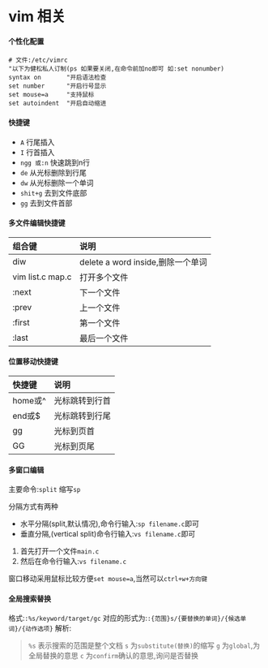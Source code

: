 # vim 相关
#### 个性化配置
```shell script
# 文件:/etc/vimrc
"以下为健松私人订制(ps 如果要关闭,在命令前加no即可 如:set nonumber)
syntax on       "开启语法检查
set number      "开启行号显示
set mouse=a     "支持鼠标
set autoindent  "开启自动缩进
```

#### 快捷键
* `A` 行尾插入
* `I`  行首插入
* `ngg 或:n`  快速跳到n行
* `de`  从光标删除到行尾
* `dw`  从光标删除一个单词
* `shit+g`  去到文件底部
* `gg`  去到文件首部

#### 多文件编辑快捷键
|组合键|说明|
|:--|:--|
|diw|delete a word inside,删除一个单词|
|vim list.c map.c|打开多个文件|
|:next|下一个文件|
|:prev|上一个文件|
|:first|第一个文件|
|:last|最后一个文件|

#### 位置移动快捷键
|快捷键|说明|
|:--|:--|
|home或^|光标跳转到行首|
|end或$|光标跳转到行尾|
|gg|光标到页首|
|GG|光标到页尾|

#### 多窗口编辑

主要命令:`split` 缩写`sp`

分隔方式有两种

* 水平分隔(split,默认情况),命令行输入:`sp filename.c`即可
* 垂直分隔,(vertical split)命令行输入:`vs filename.c`即可

1. 首先打开一个文件`main.c`
2. 然后在命令行输入:`vs filename.c`

窗口移动采用鼠标比较方便`set mouse=a`,当然可以`ctrl+w+方向键`



#### 全局搜索替换
格式:`:%s/keyword/target/gc` 对应的形式为:`:{范围}s/{要替换的单词}/{候选单词}/{动作选项}`
解析:
> `%s` 表示搜索的范围是整个文档
> `s` 为`substitute(替换)`的缩写
> `g` 为`global`,为全局替换的意思 
> `c` 为`confirm`确认的意思,询问是否替换